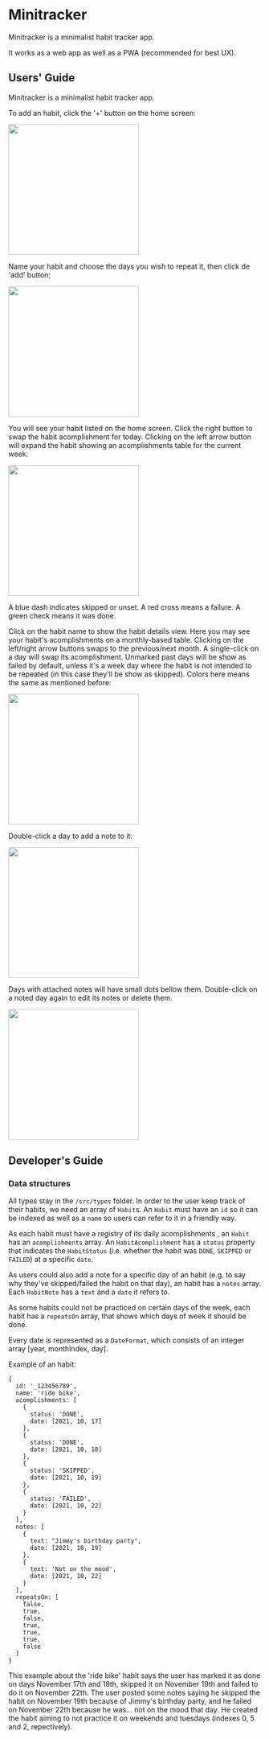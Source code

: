 # Minitracker

Minitracker is a minimalist habit tracker app.

It works as a web app as well as a PWA (recommended for best UX).

## Users' Guide

Minitracker is a minimalist habit tracker app.

To add an habit, click the '+' button on the home screen:

<img src="/img/no-habits.png" style="width: 260px;"/>

Name your habit and choose the days you wish to repeat it, then click de 'add' button:

<img src="/img/adding-habit.png" style="width: 260px;"/>

You will see your habit listed on the home screen. Click the right button to swap the habit acomplishment for today. Clicking on the left arrow button will expand the habit showing an acomplishments table for the current week:

<img src="/img/listing-habits.png" style="width: 260px;"/>

A blue dash indicates skipped or unset. A red cross means a failure. A green check means it was done.

Click on the habit name to show the habit details view. Here you may see your habit's acomplishments on a monthly-based table. Clicking on the left/right arrow buttons swaps to the previous/next month. A single-click on a day will swap its acomplishment. Unmarked past days will be show as failed by default, unless it's a week day where the habit is not intended to be repeated (in this case they'll be show as skipped). Colors here means the same as mentioned before:

<img src="/img/habit-details.png" style="width: 260px;"/>

Double-click a day to add a note to it:

<img src="/img/adding-notes.png" style="width: 260px;"/>

Days with attached notes will have small dots bellow them. Double-click on a noted day again to edit its notes or delete them.

<img src="/img/notes-view.png" style="width: 260px;"/>

## Developer's Guide

### Data structures

All types stay in the ```/src/types``` folder.
In order to the user keep track of their habits, we need an array of ```Habit```s. An ```Habit``` must have an ```id``` so it can be indexed as well as a ```name``` so users can refer to it in a friendly way.

As each habit must have a registry of its daily acomplishments , an ```Habit``` has an ```acomplishments``` array. An ```HabitAcomplishment``` has a ```status``` property that indicates the ```HabitStatus``` (i.e. whether the habit was ```DONE```, ```SKIPPED``` or ```FAILED```) at a specific ```date```.

As users could also add a note for a specific day of an habit (e.g. to say why they've skipped/failed the habit on that day), an habit has a ```notes``` array. Each ```HabitNote``` has a ```text``` and a ```date``` it refers to.

As some habits could not be practiced on certain days of the week, each habit has a ```repeatsOn``` array, that shows which days of week it should be done.

Every date is represented as a ```DateFormat```, which consists of an integer array [year, monthIndex, day].

Example of an habit:

```
{
  id: '_123456789',
  name: 'ride bike',
  acomplishments: [
    {
      status: 'DONE',
      date: [2021, 10, 17]
    },
    {
      status: 'DONE',
      date: [2021, 10, 18]
    },
    {
      status: 'SKIPPED',
      date: [2021, 10, 19]
    },
    {
      status: 'FAILED',
      date: [2021, 10, 22]
    }
  ],
  notes: [
    {
      text: "Jimmy's birthday party",
      date: [2021, 10, 19]
    },
    {
      text: 'Not on the mood',
      date: [2021, 10, 22]
    }
  ],
  repeatsOn: [
    false,
    true,
    false,
    true,
    true,
    true,
    false
  ]
}
```

This example about the 'ride bike' habit says the user has marked it as done on days November 17th and 18th, skipped it on November 19th and failed to do it on November 22th. The user posted some notes saying he skipped the habit on November 19th because of Jimmy's birthday party, and he failed on November 22th because he was... not on the mood that day. He created the habit aiming to not practice it on weekends and tuesdays (indexes 0, 5 and 2, repectively).
